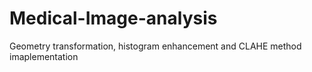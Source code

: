 # Medical-Image-analysis
Geometry transformation, histogram enhancement and CLAHE method imaplementation

